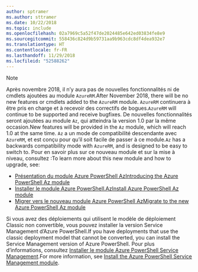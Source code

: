 ```yaml
---
author: sptramer
ms.author: sttramer
ms.date: 10/22/2018
ms.topic: include
ms.openlocfilehash: 02a7969c5a52f47de2024485e642ed03834fe8e9
ms.sourcegitcommit: 558436c824d9b59731aa9b963cdc8df4dea932e7
ms.translationtype: HT
ms.contentlocale: fr-FR
ms.lasthandoff: 11/29/2018
ms.locfileid: "52588262"
---
```

> [!NOTE]
> 
> <span data-ttu-id="10e31-101">Après novembre 2018, il n’y aura pas de nouvelles fonctionnalités ni de cmdlets ajoutées au module `AzureRM`.</span><span class="sxs-lookup"><span data-stu-id="10e31-101">After November 2018, there will be no new features or cmdlets added to the `AzureRM` module.</span></span> <span data-ttu-id="10e31-102">`AzureRM` continuera à être pris en charge et à recevoir des correctifs de bogues.</span><span class="sxs-lookup"><span data-stu-id="10e31-102">`AzureRM` will continue to be supported and receive bugfixes.</span></span> <span data-ttu-id="10e31-103">De nouvelles fonctionnalités seront ajoutées au module `Az`, qui atteindra la version 1.0 par la même occasion.</span><span class="sxs-lookup"><span data-stu-id="10e31-103">New features will be provided in the `Az` module, which will reach 1.0 at the same time.</span></span> <span data-ttu-id="10e31-104">`Az` a un mode de compatibilité descendante avec `AzureRM`, et est conçu pour qu’il soit facile de passer à ce module.</span><span class="sxs-lookup"><span data-stu-id="10e31-104">`Az` has a backwards compatibility mode with `AzureRM`, and is designed to be easy to switch to.</span></span> <span data-ttu-id="10e31-105">Pour en savoir plus sur ce nouveau module et sur la mise à niveau, consultez :</span><span class="sxs-lookup"><span data-stu-id="10e31-105">To learn more about this new module and how to upgrade, see:</span></span>
>
> * [<span data-ttu-id="10e31-106">Présentation du module Azure PowerShell Az</span><span class="sxs-lookup"><span data-stu-id="10e31-106">Introducing the Azure PowerShell Az module</span></span>](/powershell/azure/new-azureps-module-az)
> * [<span data-ttu-id="10e31-107">Installer le module Azure PowerShell.Az</span><span class="sxs-lookup"><span data-stu-id="10e31-107">Install Azure PowerShell Az module</span></span>](/powershell/azure/install-az-ps)
> * [<span data-ttu-id="10e31-108">Migrer vers le nouveau module Azure PowerShell Az</span><span class="sxs-lookup"><span data-stu-id="10e31-108">Migrate to the new Azure PowerShell Az module</span></span>](/powershell/azure/migrate-from-azurerm-to-az)
>
> <span data-ttu-id="10e31-109">Si vous avez des déploiements qui utilisent le modèle de déploiement Classic non convertible, vous pouvez installer la version Service Management d’Azure PowerShell.</span><span class="sxs-lookup"><span data-stu-id="10e31-109">If you have deployments that use the classic deployment model that cannot be converted, you can install the Service Management version of Azure PowerShell.</span></span> <span data-ttu-id="10e31-110">Pour plus d’informations, consultez [Installer le module Azure PowerShell Service Management](/powershell/azure/servicemanagement/install-azure-ps).</span><span class="sxs-lookup"><span data-stu-id="10e31-110">For more information, see [Install the Azure PowerShell Service Management module](/powershell/azure/servicemanagement/install-azure-ps).</span></span>
